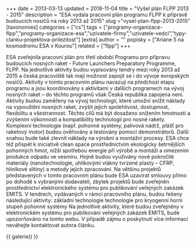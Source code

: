 +++
date = 2013-03-13
updated = 2018-11-04
title = "Vyšel plán FLPP 2013 - 2015"
description = "ESA vydala pracovní plán programu FLPP k přípravě budoucích nosičů na roky 2013 až 2015"
slug ="vysel-plan-flpp-2013-2015"
[taxonomies]
categories = ["cs"]
tags = ["programy-organizace-flpp","programy-organizace-esa","uzivatele-firmy","uzivatele-vedci","typy-clanku-projektova-prilezitost"]
[extra]
author = ""
popisky = ["Ariane 5 na kosmodromu ESA v Kourou"]
related = ["flpp"]
+++

ESA zveřejnila pracovní plán pro třetí období Programu pro přípravu budoucích nosných raket - Future Launchers Preparatory Programme, FLPP. Na jednotlivé aktivity budou vypisovány tendry mezi roky 2013 až 2015 a česká pracoviště tak mají možnost zapojit se i do vývoje evropských nosičů. Aktivity v tomto pracovním plánu navazují na předchozí etapu programu a jsou koordinovány s aktivitami v dalších programech na vývoj nosných raket – do těchto programů však Česká republika zapojena není. Aktivity budou zaměřeny na vývoj technologií, které umožní snížit náklady na vypouštění nosných raket, zvýšit jejich spolehlivost, dostupnost, flexibilitu a všestrannost. Těchto cílů má být dosaženo snížením hmotnosti a zvýšením výkonnosti a kompatibility technologií pro nosné rakety. Komplexní technologie (např. pohonné systémy, palivová nádrž, plášť pro raketový motor) budou ověřovány a testovány pomocí demonstrátorů. Další snahou bude také zlevnit náklady na výrobní a montážní procesy. ESA chce též přispět k iniciativě clean space prostřednictvím ekologicky šetrnějších pohonných hmot, nižší spotřebou energie při výrobě a montáži a omezením produkce odpadu ve vesmíru. Hojně budou využívány nové pokročilé materiály (nanotechnologie, uhlíkovými vlákny tvrzené plasty – CFRP, hliníkové slitiny) a metody jejich zpracování. Na většinu projektů představených v tomto pracovním plánu bude ESA uzavírat smlouvy přímo po dohodě s vybranými dodavateli, zbytek projektů bude zveřejněn prostřednictví elektronického systému pro publikování veřejných zakázek EMITS. V tendrech, vydávaných v rámci pracovního plánu, budou řešeny následující aktivity: základní technologie technologie pro kryogenní horní stupeň pohonné systémy Na jednotlivé aktivity, které budou zveřejněny v elektronickém systému pro publikování veřejných zakázek EMITS, bude upozorňováno na tomto webu. V případě zájmu o poskytnutí více informací neváhejte kontaktovat autora článku.

{{ galerie() }}
